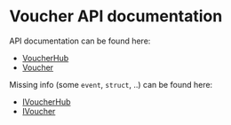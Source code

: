 # Voucher API documentation

API documentation can be found here:
- [VoucherHub](./VoucherHub.md)
- [Voucher](./Voucher.md)

Missing info (some `event`, `struct`, ..) can be found here:
- [IVoucherHub](./IVoucherHub.md)
- [IVoucher](./IVoucher.md)
